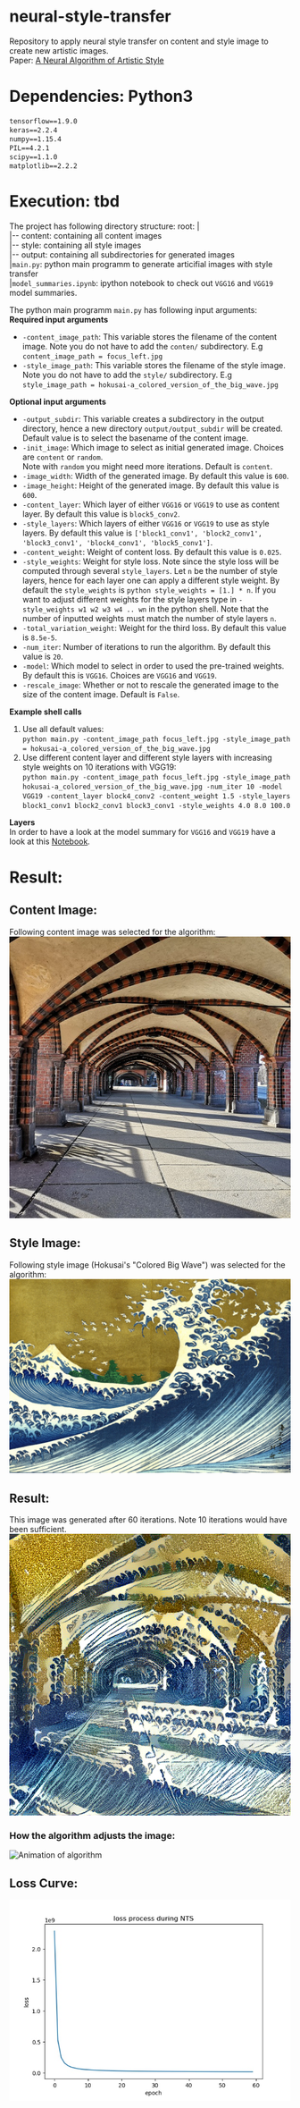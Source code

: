 # neural-style-transfer
Repository to apply neural style transfer on content and style image to create new artistic images.  
Paper: [A Neural Algorithm of Artistic Style](https://arxiv.org/pdf/1508.06576.pdf)
# Dependencies: Python3
```
tensorflow==1.9.0
keras==2.2.4
numpy==1.15.4
PIL==4.2.1
scipy==1.1.0
matplotlib==2.2.2
```

# Execution: tbd
The project has following directory structure:
root:
|  
|-- content: containing all content images  
|-- style: containing all style images  
|-- output: containing all subdirectories for generated images  
|`main.py`: python main programm to generate articifial images with style transfer  
|`model_summaries.ipynb`: ipython notebook to check out `VGG16` and `VGG19` model summaries.

The python main programm `main.py` has following input arguments:  
**Required input arguments**
* `-content_image_path`: This variable stores the filename of the content image. Note you do not have to add the `conten/` subdirectory. E.g `content_image_path = focus_left.jpg` 
* `-style_image_path`: This variable stores the filename of the style image. Note you do not have to add the `style/` subdirectory. E.g `style_image_path = hokusai-a_colored_version_of_the_big_wave.jpg`  
  
**Optional input arguments**
* `-output_subdir`: This variable creates a subdirectory in the output directory, hence a new directory `output/output_subdir` will be created. Default value is to select the basename of the content image.
* `-init_image`: Which image to select as initial generated image. Choices are `content` or `random`.  
Note with `random` you might need more iterations. Default is `content`.
* `-image_width`: Width of the generated image. By default this value is `600`.
* `-image_height`: Height of the generated image. By default this value is `600`.
* `-content_layer`: Which layer of either `VGG16` or `VGG19` to use as content layer. By default this value is `block5_conv2`.
* `-style_layers`: Which layers of either `VGG16` or `VGG19` to use as style layers. By default this value is ```['block1_conv1', 'block2_conv1', 'block3_conv1', 'block4_conv1', 'block5_conv1']```.
* `-content_weight`: Weight of content loss. By default this value is `0.025`.
* `-style_weights`: Weight for style loss. Note since the style loss will be computed through several `style_layers`. Let `n` be the number of style layers, hence for each layer one can apply a different style weight. By default the `style_weights` is ```python style_weights = [1.] * n```. If you want to adjust different weights for the style layers type in `-style_weights w1 w2 w3 w4 .. wn` in the python shell. Note that the number of inputted weights must match the number of  style layers `n`.
* `-total_variation_weight`: Weight for the third loss. By default this value is `8.5e-5`.
* `-num_iter`: Number of iterations to run the algorithm. By default this value is `20`.
* `-model`: Which model to select in order to used the pre-trained weights. By default this is `VGG16`. Choices are `VGG16` and `VGG19`.
* `-rescale_image`: Whether or not to rescale the generated image to the size of the content image. Default is `False`.

**Example shell calls**
1) Use all default values:  
`python main.py -content_image_path focus_left.jpg -style_image_path = hokusai-a_colored_version_of_the_big_wave.jpg`
2) Use different content layer and different style layers with increasing style weights on 10 iterations with VGG19:  
`python main.py -content_image_path focus_left.jpg -style_image_path hokusai-a_colored_version_of_the_big_wave.jpg -num_iter 10 -model VGG19 -content_layer block4_conv2 -content_weight 1.5 -style_layers block1_conv1 block2_conv1 block3_conv1 -style_weights 4.0 8.0 100.0`
  
**Layers**  
In order to have a look at the model summary for `VGG16` and `VGG19` have a look at this [Notebook](https://github.com/ptl93/neural-style-transfer/blob/master/model_summaries.ipynb).

# Result:
## Content Image:
Following content image was selected for the algorithm:
![Content Image](https://github.com/ptl93/neural-style-transfer/blob/master/content/focus_left.jpg)
## Style Image:
Following style image (Hokusai's "Colored Big Wave") was selected for the algorithm:
![Style Image](https://github.com/ptl93/neural-style-transfer/blob/master/style/hokusai-a_colored_version_of_the_big_wave.jpg)
## Result:
This image was generated after 60 iterations. Note 10 iterations would have been sufficient.
![Generated Image](https://github.com/ptl93/neural-style-transfer/blob/master/output/focus_left/generated_image_at_iteration_60.png)
### How the algorithm adjusts the image:
![Animation of algorithm](https://github.com/ptl93/neural-style-transfer/blob/master/output/focus_left/generated_wave_gif.gif)

## Loss Curve:
![Loss Curve](https://github.com/ptl93/neural-style-transfer/blob/master/output/focus_left/loss_history.jpg)
